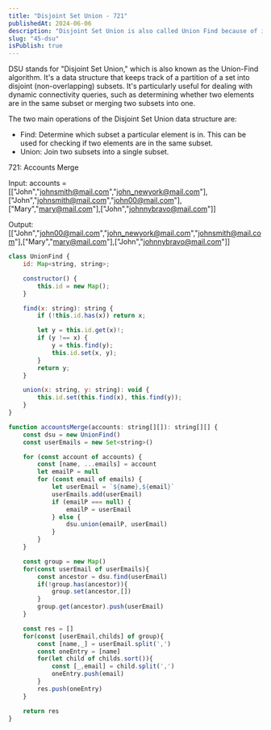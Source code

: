 ```yaml
---
title: "Disjoint Set Union - 721"
publishedAt: 2024-06-06
description: "Disjoint Set Union is also called Union Find because of its two operations - union and find. "
slug: "45-dsu"
isPublish: true
---
```


DSU stands for "Disjoint Set Union," which is also known as the Union-Find algorithm. It's a data structure that keeps track of a partition of a set into disjoint (non-overlapping) subsets. It's particularly useful for dealing with dynamic connectivity queries, such as determining whether two elements are in the same subset or merging two subsets into one.

The two main operations of the Disjoint Set Union data structure are:

- Find: Determine which subset a particular element is in. This can be used for checking if two elements are in the same subset.
- Union: Join two subsets into a single subset.

721: Accounts Merge

Input: accounts = [["John","johnsmith@mail.com","john_newyork@mail.com"],["John","johnsmith@mail.com","john00@mail.com"],["Mary","mary@mail.com"],["John","johnnybravo@mail.com"]]

Output: [["John","john00@mail.com","john_newyork@mail.com","johnsmith@mail.com"],["Mary","mary@mail.com"],["John","johnnybravo@mail.com"]]

```js
class UnionFind {
    id: Map<string, string>;

    constructor() {
        this.id = new Map();
    }

    find(x: string): string {
        if (!this.id.has(x)) return x;

        let y = this.id.get(x)!;
        if (y !== x) {
            y = this.find(y);
            this.id.set(x, y);
        }
        return y;
    }

    union(x: string, y: string): void {
        this.id.set(this.find(x), this.find(y));
    }
}

function accountsMerge(accounts: string[][]): string[][] {
    const dsu = new UnionFind()
    const userEmails = new Set<string>()

    for (const account of accounts) {
        const [name, ...emails] = account
        let emailP = null
        for (const email of emails) {
            let userEmail = `${name},${email}`
            userEmails.add(userEmail)
            if (emailP === null) {
                emailP = userEmail
            } else {
                dsu.union(emailP, userEmail)
            }
        }
    }

    const group = new Map()
    for(const userEmail of userEmails){
        const ancestor = dsu.find(userEmail)
        if(!group.has(ancestor)){
            group.set(ancestor,[])
        }
        group.get(ancestor).push(userEmail)
    }

    const res = []
    for(const [userEmail,childs] of group){
        const [name,_] = userEmail.split(',')
        const oneEntry = [name]
        for(let child of childs.sort()){
            const [_,email] = child.split(',')
            oneEntry.push(email)
        }
        res.push(oneEntry)
    }

    return res
}
```

